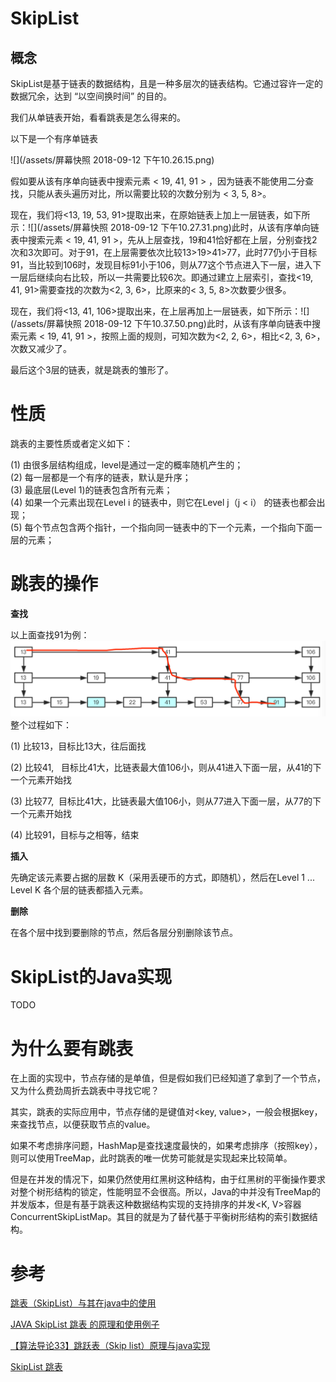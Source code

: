 # SkipList

## 概念

SkipList是基于链表的数据结构，且是一种多层次的链表结构。它通过容许一定的数据冗余，达到 “以空间换时间” 的目的。

我们从单链表开始，看看跳表是怎么得来的。

以下是一个有序单链表

![](/assets/屏幕快照 2018-09-12 下午10.26.15.png)

假如要从该有序单向链表中搜索元素 &lt; 19, 41, 91 &gt; ，因为链表不能使用二分查找，只能从表头遍历对比，所以需要比较的次数分别为 &lt; 3, 5, 8&gt;。 

现在，我们将&lt;13, 19, 53, 91&gt;提取出来，在原始链表上加上一层链表，如下所示：![](/assets/屏幕快照 2018-09-12 下午10.27.31.png)此时，从该有序单向链表中搜索元素 &lt; 19, 41, 91 &gt;，先从上层查找，19和41恰好都在上层，分别查找2次和3次即可。对于91，在上层需要依次比较13&gt;19&gt;41&gt;77，此时77仍小于目标91，当比较到106时，发现目标91小于106，则从77这个节点进入下一层，进入下一层后继续向右比较，所以一共需要比较6次。即通过建立上层索引，查找&lt;19, 41, 91&gt;需要查找的次数为&lt;2, 3, 6&gt;，比原来的&lt; 3, 5, 8&gt;次数要少很多。

现在，我们将&lt;13, 41, 106&gt;提取出来，在上层再加上一层链表，如下所示：![](/assets/屏幕快照 2018-09-12 下午10.37.50.png)此时，从该有序单向链表中搜索元素 &lt; 19, 41, 91 &gt;，按照上面的规则，可知次数为&lt;2, 2, 6&gt;，相比&lt;2, 3, 6&gt;，次数又减少了。

最后这个3层的链表，就是跳表的雏形了。

# 性质

跳表的主要性质或者定义如下：

\(1\) 由很多层结构组成，level是通过一定的概率随机产生的；  
\(2\) 每一层都是一个有序的链表，默认是升序；  
\(3\) 最底层\(Level 1\)的链表包含所有元素；  
\(4\) 如果一个元素出现在Level i 的链表中，则它在Level j（j &lt; i） 的链表也都会出现；  
\(5\) 每个节点包含两个指针，一个指向同一链表中的下一个元素，一个指向下面一层的元素；

# 跳表的操作

**查找**

以上面查找91为例：![](/assets/search_skip_list.png)整个过程如下：

\(1\) 比较13，目标比13大，往后面找

\(2\) 比较41,   目标比41大，比链表最大值106小，则从41进入下面一层，从41的下一个元素开始找

\(3\) 比较77,  目标比41大，比链表最大值106小，则从77进入下面一层，从77的下一个元素开始找

\(4\) 比较91，目标与之相等，结束

**插入**

先确定该元素要占据的层数 K（采用丢硬币的方式，即随机），然后在Level 1 ... Level K 各个层的链表都插入元素。

**删除**

在各个层中找到要删除的节点，然后各层分别删除该节点。

# SkipList的Java实现

TODO

# 为什么要有跳表

在上面的实现中，节点存储的是单值，但是假如我们已经知道了拿到了一个节点，又为什么费劲周折去跳表中寻找它呢？

其实，跳表的实际应用中，节点存储的是键值对&lt;key, value&gt;，一般会根据key，来查找节点，以便获取节点的value。

如果不考虑排序问题，HashMap是查找速度最快的，如果考虑排序（按照key），则可以使用TreeMap，此时跳表的唯一优势可能就是实现起来比较简单。

但是在并发的情况下，如果仍然使用红黑树这种结构，由于红黑树的平衡操作要求对整个树形结构的锁定，性能明显不会很高。所以，Java的中并没有TreeMap的并发版本，但是有基于跳表这种数据结构实现的支持排序的并发&lt;K, V&gt;容器ConcurrentSkipListMap。其目的就是为了替代基于平衡树形结构的索引数据结构。

# 参考

[跳表（SkipList）与其在java中的使用](https://blog.csdn.net/fjslovejhl/article/details/18941129)

[JAVA SkipList 跳表 的原理和使用例子](https://blog.csdn.net/bigtree_3721/article/details/51291974)

[【算法导论33】跳跃表（Skip list）原理与java实现](https://blog.csdn.net/brillianteagle/article/details/52206261)

[SkipList 跳表](http://kenby.iteye.com/blog/1187303)

  



